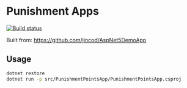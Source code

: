 # Punishment Apps

[![Build status](https://ci.appveyor.com/api/projects/status/j7tmm31pv5absstp/branch/master?svg=true)](https://ci.appveyor.com/project/jazcarate/punishment-points/branch/master)

Built from: https://github.com/jincod/AspNet5DemoApp

## Usage
```bash
dotnet restore
dotnet run -p src/PunishmentPointsApp/PunishmentPointsApp.csproj
```